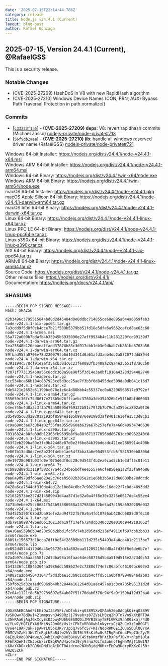 ```yaml
---
date: '2025-07-15T22:14:44.786Z'
category: release
title: Node.js v24.4.1 (Current)
layout: blog-post
author: Rafael Gonzaga
---
```


## 2025-07-15, Version 24.4.1 (Current), @RafaelGSS

This is a security release.

### Notable Changes

- (CVE-2025-27209) HashDoS in V8 with new RapidHash algorithm
- (CVE-2025-27210) Windows Device Names (CON, PRN, AUX) Bypass Path Traversal Protection in path.normalize()

### Commits

- \[[`c33223f1a5`](https://github.com/nodejs/node/commit/c33223f1a5)] - **(CVE-2025-27209)** **deps**: V8: revert rapidhash commits (Michaël Zasso) [nodejs-private/node-private#713](https://github.com/nodejs-private/node-private/pull/713)
- \[[`56f9db2aaa`](https://github.com/nodejs/node/commit/56f9db2aaa)] - **(CVE-2025-27210)** **lib**: handle all windows reserved driver name (RafaelGSS) [nodejs-private/node-private#721](https://github.com/nodejs-private/node-private/pull/721)

Windows 64-bit Installer: https://nodejs.org/dist/v24.4.1/node-v24.4.1-x64.msi \
Windows ARM 64-bit Installer: https://nodejs.org/dist/v24.4.1/node-v24.4.1-arm64.msi \
Windows 64-bit Binary: https://nodejs.org/dist/v24.4.1/win-x64/node.exe \
Windows ARM 64-bit Binary: https://nodejs.org/dist/v24.4.1/win-arm64/node.exe \
macOS 64-bit Installer: https://nodejs.org/dist/v24.4.1/node-v24.4.1.pkg \
macOS Apple Silicon 64-bit Binary: https://nodejs.org/dist/v24.4.1/node-v24.4.1-darwin-arm64.tar.gz \
macOS Intel 64-bit Binary: https://nodejs.org/dist/v24.4.1/node-v24.4.1-darwin-x64.tar.gz \
Linux 64-bit Binary: https://nodejs.org/dist/v24.4.1/node-v24.4.1-linux-x64.tar.xz \
Linux PPC LE 64-bit Binary: https://nodejs.org/dist/v24.4.1/node-v24.4.1-linux-ppc64le.tar.xz \
Linux s390x 64-bit Binary: https://nodejs.org/dist/v24.4.1/node-v24.4.1-linux-s390x.tar.xz \
AIX 64-bit Binary: https://nodejs.org/dist/v24.4.1/node-v24.4.1-aix-ppc64.tar.gz \
ARMv8 64-bit Binary: https://nodejs.org/dist/v24.4.1/node-v24.4.1-linux-arm64.tar.xz \
Source Code: https://nodejs.org/dist/v24.4.1/node-v24.4.1.tar.gz \
Other release files: https://nodejs.org/dist/v24.4.1/ \
Documentation: https://nodejs.org/docs/v24.4.1/api/

### SHASUMS

```
-----BEGIN PGP SIGNED MESSAGE-----
Hash: SHA256

d2b3496c3795515844bd8d2d45404d0e8ddbc714855ce68e895a644a6059feb3  node-v24.4.1-aix-ppc64.tar.gz
7a3cdd9f5d8f0cb4dce7b21f509b5379bb51fd18e5dfa6a9662cafcd8ae63c60  node-v24.4.1-arm64.msi
55a772a600b7bdafb4b35945b3935090e27aff9934b4c11b281220fcd99139d7  node-v24.4.1-darwin-arm64.tar.gz
7ea25548b120ebaeaffadd37878b83c3d917cbb1eb3e9dbab7cb861bd8763a56  node-v24.4.1-darwin-arm64.tar.xz
59fbad953a0705e78d220079fb6d10d341d0a61afd3aeb4db2a87207fddd8944  node-v24.4.1-darwin-x64.tar.gz
e391194c578cf91e2af35acb30dc6c23fe8893fb3409a2c9a4e25b51f87a6cb0  node-v24.4.1-darwin-x64.tar.xz
f2071f773135460a56c6cdc368a58e98f5f3d14e3a0bf1010a4323d294482740  node-v24.4.1-headers.tar.gz
5cc534bca66b184c837923ce5d9cc25ae7f3b3f6d8455ded509da0db041c16d7  node-v24.4.1-headers.tar.xz
fde5421e2652e51199bc678e1e6c4d80bbb4c55337ec0a82206568517e9792ef  node-v24.4.1-linux-arm64.tar.gz
555659c36fc72d0617e278b5d26ffcaebc3760a3de354926b1e5f1b0bfd66083  node-v24.4.1-linux-arm64.tar.xz
b4ee745e4d8a2c3f3a793a50695d769322b81c79f2b7b79c2a359bca892a0f36  node-v24.4.1-linux-ppc64le.tar.gz
2d549d5c63d282012192bf8594ea105b9876e9198d3af8401c61efe15c3d8cb1  node-v24.4.1-linux-ppc64le.tar.xz
8c9a680c3ae7c8b4a02f55faa055d960ab639a67b257efe7a466d49934746630  node-v24.4.1-linux-s390x.tar.gz
70316824c88fa396b12363fb9695b8f9a88f671377056bd86761dc96962240f8  node-v24.4.1-linux-s390x.tar.xz
063f2eb299ba60e3fc9b424d8e87d0e2f6be84b39bdeadc421ee2865914c498b  node-v24.4.1-linux-x64.tar.gz
7e067b13cd0dc7ee8b239f4ebe1ae54f3bba3a6e904553fcb5f581530eb8306d  node-v24.4.1-linux-x64.tar.xz
a9e19728d981b03fd0ef075d6df0dc28c9d543f4b2ea6cad5cb1e3dff5c01e11  node-v24.4.1-win-arm64.7z
8cb993d89d13119f582c77a4c734be5bdfeee5557e6cfe850ea1a2f23fa94686  node-v24.4.1-win-arm64.zip
daa849d978dfd6ae623e2c70cab5602b385e2c1e6bb3b5012de6609be78ddcdc  node-v24.4.1-win-x64.7z
0428a6ca7544df310de4ed12c10e84c0bc7c9022945dc16de22f7c0dc4893dd2  node-v24.4.1-win-x64.zip
521032573be257d214589043d4aa57d1e32a0a4ff8e30c3275e6617de4c55ee4  node-v24.4.1-x64.msi
3473b9ebee25cc0681f543b93586988a2379836bf2be5a47c159a5920289e032  node-v24.4.1.pkg
f5d4525390f67bd2ba91efe2ad94722f570a9a4fd18756ab420cb5885d0f6c10  node-v24.4.1.tar.gz
adb79ca0987486ed66136213da19ff17ef6724dcb340c320e010c9442101652f  node-v24.4.1.tar.xz
da416aa539b6b84d20c58b2bbd1fc5fc74b2d95dad213ef49110f697cbb2bb33  win-arm64/node.exe
6809fc156673d10cca7dff0e54f28309bb111d235c54493a4a0ca401c2113be7  win-arm64/node.lib
de892d4574417946a45e95720cb3a802eaa51209219ddd8a4fd36f8e6de6b7ef  win-arm64/node_pdb.7z
62a4b97ca6aaa558fc2d7dba98a16faac64ec60776d5b4a519d515e2a7340c53  win-arm64/node_pdb.zip
1b41336fc188453644a3986ddc508627e2c7288df74e7c86abfc46106bc603e3  win-x64/node.exe
34882ca2bb450431047f2dd3bae1c3b8c1cd2b4cffd5c1a0bf079948846d2b83  win-x64/node.lib
759fbb25d32aaed69069b48b32844a161264d01aec457a91c3ca735b95131d2d  win-x64/node_pdb.7z
57e04e1121f8e5b29739697e54ab07f51f70dab0376c94f9a9f159b412d32ba0  win-x64/node_pdb.zip
-----BEGIN PGP SIGNATURE-----

iQGzBAEBCAAdFiEEiQwI24V5Fi/uDfnbi+q0389VXvQFAmh20p0ACgkQi+q0389V
XvSHQwv7BdDwI42lmmpsvn3490Rzlj79vab+z87ZVsLh0zq2hDTn7Vn9kXtBFTDA
L3GkRAa6jAqJGxXcyExDJpwyMUEk6ES0QDiJMYBIEayfBFLGWkx9ah80ixaj/4dD
w/YLw7/HQTLPYAHfKkNsJDm06zUsl+CPkEuRR08wblnNyrrxCjQZuJv3zEuB0GFl
Uyoe4i9AF3akFspAwrLU5oKJK7rJp5q7v6fc5/+Ks/NdoRRMGEiZUJo5DulOOYKA
F0MCVhZaKiJWcZfnRqLbSbB4lw2hVcOUI6tY5sKi6w8sSIRgPnCdu4FVp7OrZy/M
6aEgUk0o88P4Kwe/BO4bZXyQM38O38xKyC45taKmzfhPXihXPefJD/m+nRpM1Ola
RF6hXGeFT/XEJpsW/irD8qRVAU4ao4eI9/y9rnu7Oifm2u6noTEgNnMAjt1UwIN7
sX0aYXDGkxk2GQ6uDNd1gAiDCT0Aidcno2NXbBjdqM6Hx+EhOw9KeryRXXzGl50+
wW2Q5ZCk
=ZLrr
-----END PGP SIGNATURE-----
```
